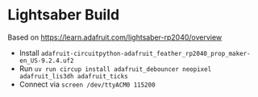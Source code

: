 # Lightsaber Build

Based on https://learn.adafruit.com/lightsaber-rp2040/overview

- Install `adafruit-circuitpython-adafruit_feather_rp2040_prop_maker-en_US-9.2.4.uf2`
- Run `uv run circup install adafruit_debouncer neopixel adafruit_lis3dh adafruit_ticks`
- Connect via `screen /dev/ttyACM0 115200`
